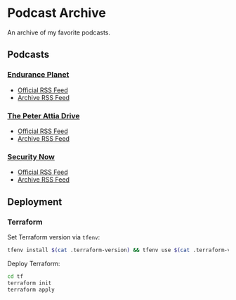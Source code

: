 # Podcast Archive

An archive of my favorite podcasts.

## Podcasts

### [Endurance Planet](https://www.enduranceplanet.com)

* [Official RSS Feed](https://www.enduranceplanet.com/feed)
* [Archive RSS Feed](https://archive.endurance-planet.s3.amazonaws.com/rss/endurance-planet.rss)

### [The Peter Attia Drive](https://peterattiamd.com/podcast)

* [Official RSS Feed](https://peterattiadrive.libsyn.com/rss)
* [Archive RSS Feed](https://archive.the-drive.s3.amazonaws.com/rss/the-drive.rss)

### [Security Now](https://twit.tv/shows/security-now)

* [Official RSS Feed](https://feeds.twit.tv/sn.xml)
* [Archive RSS Feed](https://archive.security-now.s3.amazonaws.com/rss/security-now.rss)

## Deployment

### Terraform

Set Terraform version via `tfenv`:

```bash
tfenv install $(cat .terraform-version) && tfenv use $(cat .terraform-version)
```

Deploy Terraform:

```bash
cd tf
terraform init
terraform apply
```
